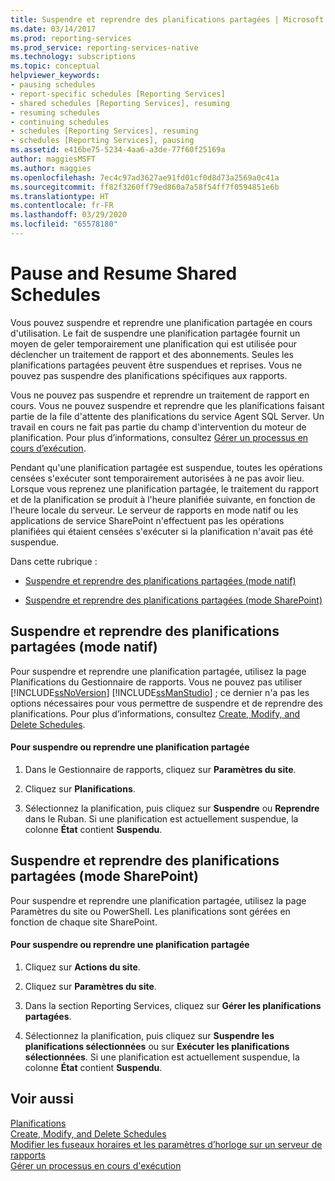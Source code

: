 ```yaml
---
title: Suspendre et reprendre des planifications partagées | Microsoft Docs
ms.date: 03/14/2017
ms.prod: reporting-services
ms.prod_service: reporting-services-native
ms.technology: subscriptions
ms.topic: conceptual
helpviewer_keywords:
- pausing schedules
- report-specific schedules [Reporting Services]
- shared schedules [Reporting Services], resuming
- resuming schedules
- continuing schedules
- schedules [Reporting Services], resuming
- schedules [Reporting Services], pausing
ms.assetid: e416be75-5234-4aa6-a3de-77f60f25169a
author: maggiesMSFT
ms.author: maggies
ms.openlocfilehash: 7ec4c97ad3627ae91fd01cf0d8d73a2569a0c41a
ms.sourcegitcommit: ff82f3260ff79ed860a7a58f54ff7f0594851e6b
ms.translationtype: HT
ms.contentlocale: fr-FR
ms.lasthandoff: 03/29/2020
ms.locfileid: "65578180"
---
```

# <a name="pause-and-resume-shared-schedules"></a>Pause and Resume Shared Schedules
  Vous pouvez suspendre et reprendre une planification partagée en cours d'utilisation. Le fait de suspendre une planification partagée fournit un moyen de geler temporairement une planification qui est utilisée pour déclencher un traitement de rapport et des abonnements. Seules les planifications partagées peuvent être suspendues et reprises. Vous ne pouvez pas suspendre des planifications spécifiques aux rapports.  
  
 Vous ne pouvez pas suspendre et reprendre un traitement de rapport en cours. Vous ne pouvez suspendre et reprendre que les planifications faisant partie de la file d'attente des planifications du service Agent SQL Server. Un travail en cours ne fait pas partie du champ d'intervention du moteur de planification. Pour plus d’informations, consultez [Gérer un processus en cours d’exécution](../../reporting-services/subscriptions/manage-a-running-process.md).  
  
 Pendant qu'une planification partagée est suspendue, toutes les opérations censées s'exécuter sont temporairement autorisées à ne pas avoir lieu. Lorsque vous reprenez une planification partagée, le traitement du rapport et de la planification se produit à l'heure planifiée suivante, en fonction de l'heure locale du serveur. Le serveur de rapports en mode natif ou les applications de service SharePoint n'effectuent pas les opérations planifiées qui étaient censées s'exécuter si la planification n'avait pas été suspendue.  
  
 Dans cette rubrique :  
  
-   [Suspendre et reprendre des planifications partagées (mode natif)](#bkmk_native)  
  
-   [Suspendre et reprendre des planifications partagées (mode SharePoint)](#bkmk_sharepoint)  
  
##  <a name="pause-and-resume-shared-schedules-native-mode"></a><a name="bkmk_native"></a> Suspendre et reprendre des planifications partagées (mode natif)  
 Pour suspendre et reprendre une planification partagée, utilisez la page Planifications du Gestionnaire de rapports. Vous ne pouvez pas utiliser [!INCLUDE[ssNoVersion](../../includes/ssnoversion-md.md)] [!INCLUDE[ssManStudio](../../includes/ssmanstudio-md.md)] ; ce dernier n'a pas les options nécessaires pour vous permettre de suspendre et de reprendre des planifications. Pour plus d’informations, consultez [Create, Modify, and Delete Schedules](../../reporting-services/subscriptions/create-modify-and-delete-schedules.md).  
  
#### <a name="to-pause-or-resume-a-shared-schedule"></a>Pour suspendre ou reprendre une planification partagée  
  
1.  Dans le Gestionnaire de rapports, cliquez sur **Paramètres du site**.  
  
2.  Cliquez sur **Planifications**.  
  
3.  Sélectionnez la planification, puis cliquez sur **Suspendre** ou **Reprendre** dans le Ruban. Si une planification est actuellement suspendue, la colonne **État** contient **Suspendu**.  
  
##  <a name="pause-and-resume-shared-schedules-sharepoint-mode"></a><a name="bkmk_sharepoint"></a> Suspendre et reprendre des planifications partagées (mode SharePoint)  
 Pour suspendre et reprendre une planification partagée, utilisez la page Paramètres du site ou PowerShell. Les planifications sont gérées en fonction de chaque site SharePoint.  
  
#### <a name="to-pause-or-resume-a-shared-schedule"></a>Pour suspendre ou reprendre une planification partagée  
  
1.  Cliquez sur **Actions du site**.  
  
2.  Cliquez sur **Paramètres du site**.  
  
3.  Dans la section Reporting Services, cliquez sur **Gérer les planifications partagées**.  
  
4.  Sélectionnez la planification, puis cliquez sur **Suspendre les planifications sélectionnées** ou sur **Exécuter les planifications sélectionnées**. Si une planification est actuellement suspendue, la colonne **État** contient **Suspendu**.  
  
## <a name="see-also"></a>Voir aussi  
 [Planifications](../../reporting-services/subscriptions/schedules.md)   
 [Create, Modify, and Delete Schedules](../../reporting-services/subscriptions/create-modify-and-delete-schedules.md)   
 [Modifier les fuseaux horaires et les paramètres d’horloge sur un serveur de rapports](../../reporting-services/subscriptions/change-time-zones-and-clock-settings-on-a-report-server.md)   
 [Gérer un processus en cours d'exécution](../../reporting-services/subscriptions/manage-a-running-process.md)  
  
  
